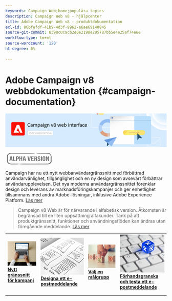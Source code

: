 ```yaml
---
keywords: Campaign Web;home;populära topics
description: Campaign Web v8 - hjälpcenter
title: Adobe Campaign Web v8 - produktdokumentation
exl-id: 86bfefdf-41b9-4d3f-9962-a6ae69140845
source-git-commit: 8398c0cacb2e6e2198e295787bb5e4e25af74e6e
workflow-type: tm+mt
source-wordcount: '120'
ht-degree: 6%

---
```


# Adobe Campaign v8 webbdokumentation {#campaign-documentation}

![](assets/do-not-localize/banner-documentationv8.png)

![](assets/do-not-localize/badge.png)


Campaign har nu ett nytt webbanvändargränssnitt med förbättrad användarvänlighet, tillgänglighet och en ny design som avsevärt förbättrar användarupplevelsen. Det nya moderna användargränssnittet förenklar design och leverans av marknadsföringskampanjer och ger enhetlighet tillsammans med andra Adobe-lösningar, inklusive Adobe Experience Platform. [Läs mer](get-started/get-started.md)

>Campaign v8 Web är för närvarande i alfabetisk version. Åtkomsten är begränsad till en liten uppsättning alfakunder. Tänk på att produktgränssnitt, funktioner och användningsflöden kan ändras utan föregående meddelande. [Läs mer](rn/release-notes.md)


<table style="table-layout:fixed"><tr style="border: 0;">
<td>
<a href="get-started/user-interface.md">
<img alt="nytt användargränssnitt" src="assets/do-not-localize/email-create.jpeg">
</a>
<div><a href="get-started/user-interface.md"><strong>Nytt gränssnitt för kampanj</strong>
</div>
<p>
</td>
<td>
<a href="content/create-email-content.md">
<img alt="Sällan" src="assets/do-not-localize/email-design.jpg">
</a>
<div>
<a href="content/create-email-content.md"><strong>Designa ett e-postmeddelande</strong></a>
</div>
<p></td>
<td>
<a href="audience/about-audiences.md">
<img alt="Målgrupper" src="assets/do-not-localize/email-opt-out.jpg">
</a>
<div>
<a href="audience/about-audiences.md"><strong>Välj en målgrupp</strong></a>
</div>
<p>
</td>
<td>
<a href="preview-test/proofs.md">
<img alt="Validering" src="assets/do-not-localize/email-config.jpg">
</a>
<div>
<a href="preview-test/proofs.md"><strong>Förhandsgranska och testa ett e-postmeddelande</strong></a>
</div>
<p>
</td>
</tr></table>

